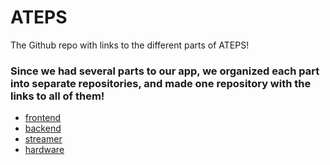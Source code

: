 # ATEPS
The Github repo with links to the different parts of ATEPS!
### Since we had several parts to our app, we organized each part into separate repositories, and made one repository with the links to all of them!

* [frontend](https://github.com/the-akze/ateps_frontend)
* [backend](https://github.com/the-akze/ateps_backend)
* [streamer](https://github.com/the-akze/ateps_camera_streamer)
* [hardware](https://github.com/the-akze/ateps_hardware)
